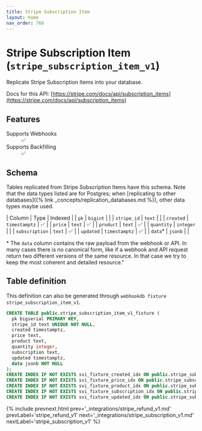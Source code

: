 ```yaml
---
title: Stripe Subscription Item
layout: home
nav_order: 760
---
```


# Stripe Subscription Item (`stripe_subscription_item_v1`)

Replicate Stripe Subscription Items into your database.

Docs for this API: [https://stripe.com/docs/api/subscription_items](https://stripe.com/docs/api/subscription_items)

## Features

<dl>
<dt>Supports Webhooks</dt>
<dd>✅</dd>
<dt>Supports Backfilling</dt>
<dd>✅</dd>

</dl>

## Schema

Tables replicated from Stripe Subscription Items have this schema.
Note that the data types listed are for Postgres;
when [replicating to other databases]({% link _concepts/replication_databases.md %}),
other data types maybe used.

| Column | Type | Indexed |
| `pk` | `bigint` |  |
| `stripe_id` | `text` |  |
| `created` | `timestamptz` | ✅ |
| `price` | `text` | ✅ |
| `product` | `text` | ✅ |
| `quantity` | `integer` |  |
| `subscription` | `text` | ✅ |
| `updated` | `timestamptz` | ✅ |
| `data`* | `jsonb` |  |

<span class="fs-3">* The `data` column contains the raw payload from the webhook or API.
In many cases there is no canonical form, like if a webhook and API request return
two different versions of the same resource.
In that case we try to keep the most coherent and detailed resource."</span>

## Table definition

This definition can also be generated through `webhookdb fixture stripe_subscription_item_v1`.

```sql
CREATE TABLE public.stripe_subscription_item_v1_fixture (
  pk bigserial PRIMARY KEY,
  stripe_id text UNIQUE NOT NULL,
  created timestamptz,
  price text,
  product text,
  quantity integer,
  subscription text,
  updated timestamptz,
  data jsonb NOT NULL
);
CREATE INDEX IF NOT EXISTS svi_fixture_created_idx ON public.stripe_subscription_item_v1_fixture (created);
CREATE INDEX IF NOT EXISTS svi_fixture_price_idx ON public.stripe_subscription_item_v1_fixture (price);
CREATE INDEX IF NOT EXISTS svi_fixture_product_idx ON public.stripe_subscription_item_v1_fixture (product);
CREATE INDEX IF NOT EXISTS svi_fixture_subscription_idx ON public.stripe_subscription_item_v1_fixture (subscription);
CREATE INDEX IF NOT EXISTS svi_fixture_updated_idx ON public.stripe_subscription_item_v1_fixture (updated);
```

{% include prevnext.html prev='_integrations/stripe_refund_v1.md' prevLabel='stripe_refund_v1' next='_integrations/stripe_subscription_v1.md' nextLabel='stripe_subscription_v1' %}
